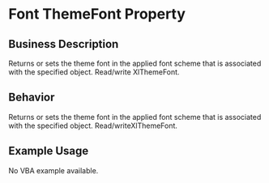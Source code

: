 # Font ThemeFont Property

## Business Description
Returns or sets the theme font in the applied font scheme that is associated with the specified object. Read/write XlThemeFont.

## Behavior
Returns or sets the theme font in the applied font scheme that is associated with the specified object.  Read/writeXlThemeFont.

## Example Usage
No VBA example available.